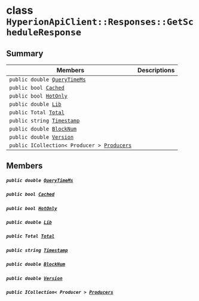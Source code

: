 # class `HyperionApiClient::Responses::GetScheduleResponse` 

## Summary

 Members                                | Descriptions                                
----------------------------------------|---------------------------------------------
`public double `[`QueryTimeMs`](#class_hyperion_api_client_1_1_responses_1_1_get_schedule_response_1aaed05a434b4de2c0ca564fe4e3d8a2ec) | 
`public bool `[`Cached`](#class_hyperion_api_client_1_1_responses_1_1_get_schedule_response_1a4c2f66ac7e92baee23ff3feaedd0a069) | 
`public bool `[`HotOnly`](#class_hyperion_api_client_1_1_responses_1_1_get_schedule_response_1aede0d7016e2e36bf71998767504ae13f) | 
`public double `[`Lib`](#class_hyperion_api_client_1_1_responses_1_1_get_schedule_response_1aadde7ea54f4086c6436402e5cdfb36d8) | 
`public Total `[`Total`](#class_hyperion_api_client_1_1_responses_1_1_get_schedule_response_1aadea4b415425548b9fbcf43685f59cd1) | 
`public string `[`Timestamp`](#class_hyperion_api_client_1_1_responses_1_1_get_schedule_response_1a2f6cff44f7d31294dab060179c01445d) | 
`public double `[`BlockNum`](#class_hyperion_api_client_1_1_responses_1_1_get_schedule_response_1a2aafa89383ad9f55ae828dc982d9089c) | 
`public double `[`Version`](#class_hyperion_api_client_1_1_responses_1_1_get_schedule_response_1ae142195a36613f11fff0bdf469321694) | 
`public ICollection< Producer > `[`Producers`](#class_hyperion_api_client_1_1_responses_1_1_get_schedule_response_1a965ac9887e8471be26c724d99255a3d3) | 

## Members

##### `public double `[`QueryTimeMs`](#class_hyperion_api_client_1_1_responses_1_1_get_schedule_response_1aaed05a434b4de2c0ca564fe4e3d8a2ec) 

##### `public bool `[`Cached`](#class_hyperion_api_client_1_1_responses_1_1_get_schedule_response_1a4c2f66ac7e92baee23ff3feaedd0a069) 

##### `public bool `[`HotOnly`](#class_hyperion_api_client_1_1_responses_1_1_get_schedule_response_1aede0d7016e2e36bf71998767504ae13f) 

##### `public double `[`Lib`](#class_hyperion_api_client_1_1_responses_1_1_get_schedule_response_1aadde7ea54f4086c6436402e5cdfb36d8) 

##### `public Total `[`Total`](#class_hyperion_api_client_1_1_responses_1_1_get_schedule_response_1aadea4b415425548b9fbcf43685f59cd1) 

##### `public string `[`Timestamp`](#class_hyperion_api_client_1_1_responses_1_1_get_schedule_response_1a2f6cff44f7d31294dab060179c01445d) 

##### `public double `[`BlockNum`](#class_hyperion_api_client_1_1_responses_1_1_get_schedule_response_1a2aafa89383ad9f55ae828dc982d9089c) 

##### `public double `[`Version`](#class_hyperion_api_client_1_1_responses_1_1_get_schedule_response_1ae142195a36613f11fff0bdf469321694) 

##### `public ICollection< Producer > `[`Producers`](#class_hyperion_api_client_1_1_responses_1_1_get_schedule_response_1a965ac9887e8471be26c724d99255a3d3) 

